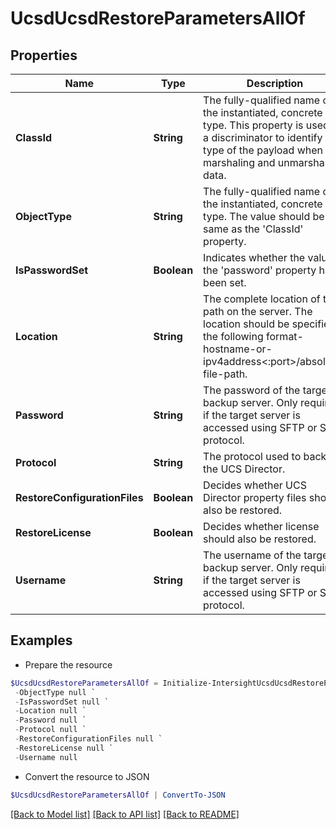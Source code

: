 # UcsdUcsdRestoreParametersAllOf
## Properties

Name | Type | Description | Notes
------------ | ------------- | ------------- | -------------
**ClassId** | **String** | The fully-qualified name of the instantiated, concrete type. This property is used as a discriminator to identify the type of the payload when marshaling and unmarshaling data. | [default to "ucsd.UcsdRestoreParameters"]
**ObjectType** | **String** | The fully-qualified name of the instantiated, concrete type. The value should be the same as the &#39;ClassId&#39; property. | [default to "ucsd.UcsdRestoreParameters"]
**IsPasswordSet** | **Boolean** | Indicates whether the value of the &#39;password&#39; property has been set. | [optional] [readonly] [default to $false]
**Location** | **String** | The complete location of the path on the server. The location should be specified in the following format- hostname-or-ipv4address&lt;:port&gt;/absolute-file-path. | [optional] 
**Password** | **String** | The password of the target backup server. Only required if the target server is accessed using SFTP or SCP protocol. | [optional] 
**Protocol** | **String** | The protocol used to backup the UCS Director. | [optional] 
**RestoreConfigurationFiles** | **Boolean** | Decides whether UCS Director property files should also be restored. | [optional] 
**RestoreLicense** | **Boolean** | Decides whether license should also be restored. | [optional] 
**Username** | **String** | The username of the target backup server. Only required if the target server is accessed using SFTP or SCP protocol. | [optional] 

## Examples

- Prepare the resource
```powershell
$UcsdUcsdRestoreParametersAllOf = Initialize-IntersightUcsdUcsdRestoreParametersAllOf  -ClassId null `
 -ObjectType null `
 -IsPasswordSet null `
 -Location null `
 -Password null `
 -Protocol null `
 -RestoreConfigurationFiles null `
 -RestoreLicense null `
 -Username null
```

- Convert the resource to JSON
```powershell
$UcsdUcsdRestoreParametersAllOf | ConvertTo-JSON
```

[[Back to Model list]](../README.md#documentation-for-models) [[Back to API list]](../README.md#documentation-for-api-endpoints) [[Back to README]](../README.md)


